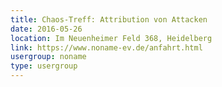 ```yaml
---
title: Chaos-Treff: Attribution von Attacken
date: 2016-05-26
location: Im Neuenheimer Feld 368, Heidelberg
link: https://www.noname-ev.de/anfahrt.html
usergroup: noname
type: usergroup
---
```

